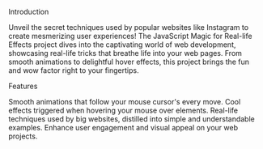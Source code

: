 Introduction


Unveil the secret techniques used by popular websites like Instagram to create mesmerizing user experiences! The JavaScript Magic for Real-life Effects project dives into the captivating world of web development, showcasing real-life tricks that breathe life into your web pages. From smooth animations to delightful hover effects, this project brings the fun and wow factor right to your fingertips.


Features


Smooth animations that follow your mouse cursor's every move.
Cool effects triggered when hovering your mouse over elements.
Real-life techniques used by big websites, distilled into simple and understandable examples.
Enhance user engagement and visual appeal on your web projects.
